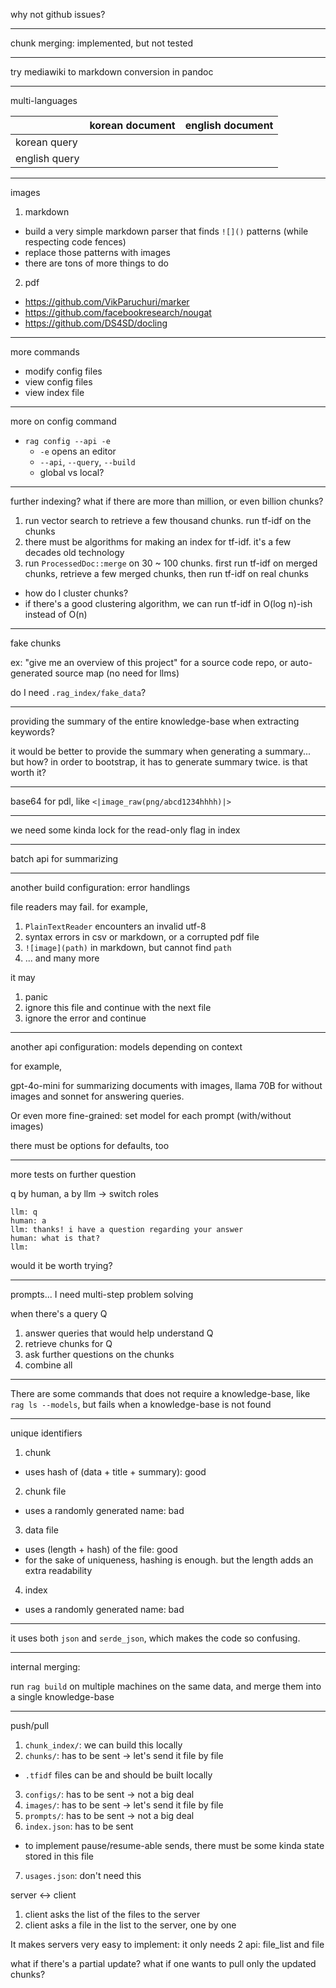 why not github issues?

---

chunk merging: implemented, but not tested

---

try mediawiki to markdown conversion in pandoc

---

multi-languages

|                | korean document  | english document  |
|----------------|------------------|-------------------|
| korean query   |
| english query  |

---

images

1. markdown
  - build a very simple markdown parser that finds `![]()` patterns (while respecting code fences)
  - replace those patterns with images
  - there are tons of more things to do
2. pdf
  - https://github.com/VikParuchuri/marker
  - https://github.com/facebookresearch/nougat
  - https://github.com/DS4SD/docling

---

more commands

- modify config files
- view config files
- view index file

---

more on config command

- `rag config --api -e`
  - `-e` opens an editor
  - `--api`, `--query`, `--build`
  - global vs local?

---

further indexing? what if there are more than million, or even billion chunks?

1. run vector search to retrieve a few thousand chunks. run tf-idf on the chunks
2. there must be algorithms for making an index for tf-idf. it's a few decades old technology
3. run `ProcessedDoc::merge` on 30 ~ 100 chunks. first run tf-idf on merged chunks, retrieve a few merged chunks, then run tf-idf on real chunks
  - how do I cluster chunks?
  - if there's a good clustering algorithm, we can run tf-idf in O(log n)-ish instead of O(n)

---

fake chunks

ex: "give me an overview of this project" for a source code repo, or auto-generated source map (no need for llms)

do I need `.rag_index/fake_data`?

---

providing the summary of the entire knowledge-base when extracting keywords?

it would be better to provide the summary when generating a summary... but how? in order to bootstrap, it has to generate summary twice. is that worth it?

---

base64 for pdl, like `<|image_raw(png/abcd1234hhhh)|>`

---

we need some kinda lock for the read-only flag in index

---

batch api for summarizing

---

another build configuration: error handlings

file readers may fail. for example,

1. `PlainTextReader` encounters an invalid utf-8
2. syntax errors in csv or markdown, or a corrupted pdf file
3. `![image](path)` in markdown, but cannot find `path`
4. ... and many more

it may

1. panic
2. ignore this file and continue with the next file
3. ignore the error and continue

---

another api configuration: models depending on context

for example,

gpt-4o-mini for summarizing documents with images, llama 70B for without images and sonnet for answering queries.

Or even more fine-grained: set model for each prompt (with/without images)

there must be options for defaults, too

---

more tests on further question

q by human, a by llm -> switch roles

```
llm: q
human: a
llm: thanks! i have a question regarding your answer
human: what is that?
llm:
```

would it be worth trying?

---

prompts... I need multi-step problem solving

when there's a query Q

1. answer queries that would help understand Q
2. retrieve chunks for Q
3. ask further questions on the chunks
4. combine all

---

There are some commands that does not require a knowledge-base, like `rag ls --models`, but fails when a knowledge-base is not found

---

unique identifiers

1. chunk
  - uses hash of (data + title + summary): good
2. chunk file
  - uses a randomly generated name: bad
3. data file
  - uses (length + hash) of the file: good
  - for the sake of uniqueness, hashing is enough. but the length adds an extra readability
4. index
  - uses a randomly generated name: bad

---

it uses both `json` and `serde_json`, which makes the code so confusing.

---

internal merging:

run `rag build` on multiple machines on the same data, and merge them into a single knowledge-base

---

push/pull

1. `chunk_index/`: we can build this locally
2. `chunks/`: has to be sent -> let's send it file by file
  - `.tfidf` files can be and should be built locally
3. `configs/`: has to be sent -> not a big deal
4. `images/`: has to be sent -> let's send it file by file
5. `prompts/`: has to be sent -> not a big deal
6. `index.json`: has to be sent
  - to implement pause/resume-able sends, there must be some kinda state stored in this file
7. `usages.json`: don't need this

server <-> client

1. client asks the list of the files to the server
2. client asks a file in the list to the server, one by one

It makes servers very easy to implement: it only needs 2 api: file_list and file

what if there's a partial update? what if one wants to pull only the updated chunks?
